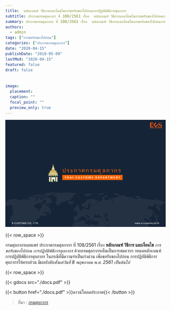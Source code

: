 ```yaml
---
title: 	หลักเกณฑ์ วิธีการและเงื่อนไขการขอรับของไปก่อนการปฏิบัติพิธีการศุลกากร
subtitle: ประกาศกรมศุลกากร ที่ 108/2561 เรื่อง  หลักเกณฑ์ วิธีการและเงื่อนไขการขอรับของไปก่อนการปฏิบัติพิธีการศุลกากร
summary: ประกาศกรมศุลกากร ที่ 108/2561 เรื่อง  หลักเกณฑ์ วิธีการและเงื่อนไขการขอรับของไปก่อนการปฏิบัติพิธีการศุลกากร
authors:
  - admin
tags: ["การขอรับของไปก่อน"]
categories: ["ประกาศกรมศุลกากร"]
date: "2020-04-15"
publishDate: "2018-05-09"
lastMod: "2020-04-15"
featured: false
draft: false


image:
  placement:
  caption: ""
  focal_point: ""
  preview_only: true
---
```


![](featured.png)

{{< row_space >}}


กรมศุลกากรเผยแพร่ ประกาศกรมศุลกากร ที่ 108/2561 เรื่อง  **หลักเกณฑ์ วิธีการ และเงื่อนไข** *การขอรับของไปก่อน การปฏิบัติพิธีการศุลกากร*  ด้วยกรมศุลกากรเห็นเป็นการสมควรก าหนดหลักเกณฑ์การปฏิบัติพิธีการศุลกากร   ในกรณีที่มีความจำเป็นเร่งด่วน เพื่อขอรับของไปก่อน การปฏิบัติพิธีการศุลกากรให้ครบถ้วน มีผลบังคับ*ตั้งแต่วันที่ 8 พฤษภาคม พ.ศ. 2561 เป็นต้นไป*



{{< row_space >}}

{{< gdocs src="./docs.pdf" >}}


{{< button href="./docs.pdf" >}}ดาวน์โหลดประกาศ{{< /button >}}

> ที่มา : [กรมศุลกากร](https://www.ratchakitcha.soc.go.th/DATA/PDF/2563/E/086_1/232.PDF)
